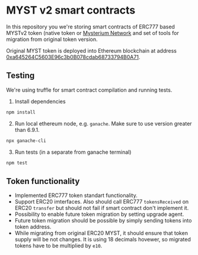 # MYST v2 smart contracts

In this repository you we're storing smart contracts of ERC777 based MYSTv2 token (native token or [Mysterium Network](https://mysterium.network]) and set of tools for migration from original token version.

Original MYST token is deployed into Ethereum blockchain at address [0xa645264C5603E96c3b0B078cdab68733794B0A71](https://etherscan.io/token/0xa645264C5603E96c3b0B078cdab68733794B0A71).

## Testing

We're using truffle for smart contract compilation and running tests.

1. Install dependencies

```bash
npm install
```

2. Run local ethereum node, e.g. `ganache`. Make sure to use version greater than 6.9.1.

```bash
npx ganache-cli
```

3. Run tests (in a separate from ganache terminal)

```bash
npm test
```

## Token functionality

* Implemented ERC777 token standart functionality.
* Support ERC20 imterfaces. Also should call ERC777 `tokensReceived` on ERC20 `transfer` but should not fail if smart contract don't implement it.
* Possibility to enable future token migration by setting upgrade agent.
* Future token migration should be possible by simply sending tokens into token address.
* While migrating from original ERC20 MYST, it should ensure that token supply will be not changes. It is using 18 decimals hovewer, so migrated tokens have to be multiplied by `e10`.
